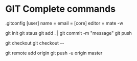 # GIT Complete commands
.gitconfig
[user]
    name = 
    email =
[core]
    editor = mate -w

git init
git staus
git add . | <file-name>
git commit -m "message"
git push



git checkout <branch-name>
git checkout -- <file-name>




git remote add origin <url>
git push -u origin master

